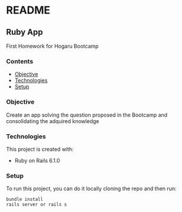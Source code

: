 # README
## Ruby App
First Homework for Hogaru Bootcamp
### Contents
* [Objective](#objective)
* [Technologies](#technologies)
* [Setup](#setup)
### Objective 
Create an app solving the question proposed in the Bootcamp and consolidating the adquired knowledge
### Technologies
This project is created with:
* Ruby on Rails 6.1.0
### Setup
To run this project, you can do it locally cloning the repo and then run:
```
bundle install
rails server or rails s
```
